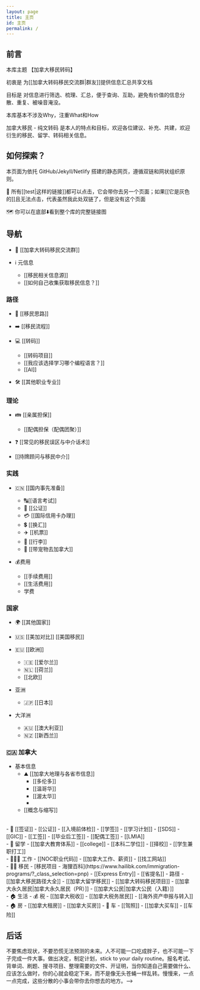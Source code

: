 ```yaml
---
layout: page
title: 主页
id: 主页
permalink: /
---
```


## 前言 

本库主题 【加拿大移民转码】 

初衷是 为[[加拿大转码移民交流群|群友]]提供信息汇总共享文档

目标是 对信息进行筛选、梳理、汇总，便于查询、互助，避免有价值的信息分散、重复、被噪音淹没。

本库基本不涉及Why，注重What和How

加拿大移民 - 纯文转码 是本人的特点和目标，欢迎各位建议、补充、共建，欢迎衍生的移民、留学、转码相关信息。

## 如何探索？

本页面为依托 GitHub/Jekyll/Netlify 搭建的静态网页，遵循双链和网状组织原则。

🔗 所有[[test|这样的链接]]都可以点击，它会带你去另一个页面；如果[[它是灰色的]]且无法点击，代表虽然我此处双链了，但是没有这个页面

🗺️ 你可以在底部⬇️看到整个库的完整链接图

## 导航

- 🦫 [[加拿大转码移民交流群]]

- ℹ️ 元信息
	- [[移民相关信息源]]
	- [[如何自己收集获取移民信息？]]

### 路径

- 🧠 [[移民思路]]
- ➡️ [[移民流程]]

- 💻 [[转码]] 
	- [[转码项目]]
	- [[我应该选择学习哪个编程语言？]]
	- [[AI]]

- 🛠 [[其他职业专业]]


### 理论

- 👪 [[亲属担保]]
	- [[配偶担保（配偶团聚）]]

- ❓ [[常见的移民误区与中介话术]]

- [[持牌顾问与移民中介]]

### 实践

- 🇨🇳 [[国内事先准备]]
	- 🔠[[语言考试]]
	- 📃 [[公证]]
	- 💳 [[国际信用卡办理]]
	- 💲 [[换汇]]
	- ✈️ [[机票]]
	- 🧳 [[行李]]
	-  🐾 [[带宠物去加拿大]]

- 💰费用
	- [[手续费用]]
	- [[生活费用]]
	- 学费

### 国家

- 🌍 [[其他国家]]

- 🇺🇸 [[美加对比]] [[美国移民]]

- 🇪🇺 [[欧洲]]
	- 🇮🇪 [[爱尔兰]]
	- 🇳🇱 [[荷兰]]
	- [[北欧]]

- 亚洲
	- 🇯🇵 [[日本]]

- 大洋洲
	- 🇦🇺 [[澳大利亚]]
	- 🇳🇿 [[新西兰]]

### 🇨🇦 加拿大

- 基本信息
	- ⛰️ [[加拿大地理与各省市信息]]
		- [[多伦多]]
		- [[温哥华]]
		- [[渥太华]]
		- 
	- [[概念与缩写]]
<br>
- 📄 [[签证]]
	- [[公证]]
	- [[入境前体检]]
	- [[学签]]
		- [[学习计划]]
		- [[SDS]]
			- [[GIC]]
	- [[工签]]
		- [[毕业后工签]]
		- [[配偶工签]]
		- [[LMIA]]
<br>
- 🏫 留学
	- [[加拿大教育体系]]
		- [[college]]
		- [[本科二学位]]
	- [[择校]]
	- [[学生兼职打工]]
<br>
- 👩🏻‍🔧 工作
	- [[NOC职业代码]]
	- [[加拿大工作、薪资]]
	- [[找工网站]]
<br>
- 🏃‍♀️ 移民
	- [移民项目 - 海狸百科](https://www.hailibk.com/immigration-programs/?_class_selection=pnp)
		- [[Express Entry]]
		- [[省提名]]
	- 路径
		- [[加拿大移民路径大全]]
		- [[加拿大留学移民]]
		- [[加拿大转码移民项目]]
	- [[加拿大永久居民|加拿大永久居民（PR）]]
	- [[加拿大公民|加拿大公民（入籍）]]
<br>
- 🏠 生活
	- 💰 税
		- [[加拿大税收]]
		- [[加拿大税务居民]]
		- [[海外资产申报与转入]]
	- 🏠 房
		- [[加拿大租房]]
		- [[加拿大买房]]
	- 🚗 车
		- [[驾照]]
		- [[加拿大买车]]
		- [[车险]]


## 后话

<!--最后分享一段话-->

<!--> 不要焦虑现状，不要恐慌无法预测的未来。人不可能一口吃成胖子，也不可能一下子完成一件大事。做出决定，制定计划，stick to your daily routine。报名考试、背单词、刷题、搜寻项目、整理需要的文件、开证明，当你知道自己需要做什么、应该怎么做时，你的心就会稳定下来，而不是像无头苍蝇一样乱转。慢慢来，一点一点完成，这些分散的小事会带你去你想去的地方。-->

<br>
<br>